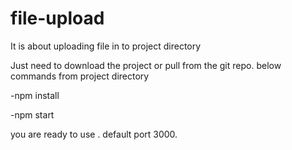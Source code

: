 # file-upload
It is about uploading file in to project directory

Just need to download the project or pull from the git repo.
below commands from project directory 

-npm install

-npm start


you are ready to use . default port 3000.
